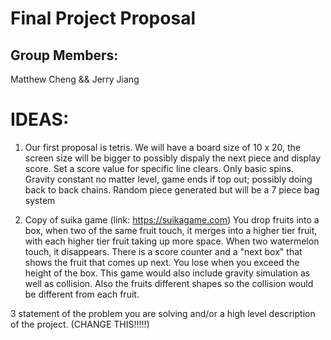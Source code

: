 # Final Project Proposal

## Group Members:

Matthew Cheng && Jerry Jiang

# IDEAS:

1) Our first proposal is tetris. We will have a board size of 10 x 20, the screen size will be bigger to possibly dispaly the next piece and display score. Set a score value for
specific line clears. Only basic spins. Gravity constant no matter level, game ends if top out; possibly doing back to back chains. Random piece generated but will be a 7 piece bag system

2) Copy of suika game (link: https://suikagame.com)
You drop fruits into a box, when two of the same fruit touch, it merges into a higher tier fruit, with each higher tier fruit taking up more space. When two watermelon touch, it
disappears. There is a score counter and a "next box" that shows the fruit that comes up next. You lose when you exceed the height of the box. This game would also include gravity
simulation as well as collision. Also the fruits different shapes so the collision would be different from each fruit.

3 statement of the problem you are solving and/or a high level description of the project. (CHANGE THIS!!!!!)
